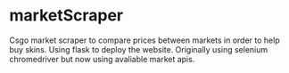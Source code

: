 # marketScraper
 
Csgo market scraper to compare prices between markets in order to help buy skins.
Using flask to deploy the website.
Originally using selenium chromedriver but now using avaliable market apis.
